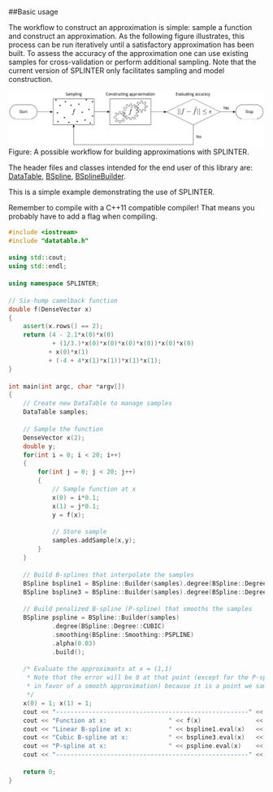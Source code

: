 
##Basic usage

The workflow to construct an approximation is simple: sample a function and construct an approximation. As the following figure illustrates, this process can be run iteratively until a satisfactory approximation has been built. To assess the accuracy of the approximation one can use existing samples for cross-validation or perform additional sampling. Note that the current version of SPLINTER only facilitates sampling and model construction. 

![Possible workflow with SPLINTER.](../assets/workflow.png)
Figure: A possible workflow for building approximations with SPLINTER.

The header files and classes intended for the end user of this library are:
[DataTable](../include/datatable.h), [BSpline](../include/bspline.h), [BSplineBuilder](../include/bsplinebuilder.h).

This is a simple example demonstrating the use of SPLINTER.

Remember to compile with a C++11 compatible compiler! That means you probably have to add a flag when compiling.

```c++
#include <iostream>
#include "datatable.h"

using std::cout;
using std::endl;

using namespace SPLINTER;

// Six-hump camelback function
double f(DenseVector x)
{
    assert(x.rows() == 2);
    return (4 - 2.1*x(0)*x(0)
            + (1/3.)*x(0)*x(0)*x(0)*x(0))*x(0)*x(0)
           + x(0)*x(1)
           + (-4 + 4*x(1)*x(1))*x(1)*x(1);
}

int main(int argc, char *argv[])
{
    // Create new DataTable to manage samples
    DataTable samples;

    // Sample the function
    DenseVector x(2);
    double y;
    for(int i = 0; i < 20; i++)
    {
        for(int j = 0; j < 20; j++)
        {
            // Sample function at x
            x(0) = i*0.1;
            x(1) = j*0.1;
            y = f(x);

            // Store sample
            samples.addSample(x,y);
        }
    }

    // Build B-splines that interpolate the samples
    BSpline bspline1 = BSpline::Builder(samples).degree(BSpline::Degree::LINEAR).build();
    BSpline bspline3 = BSpline::Builder(samples).degree(BSpline::Degree::CUBIC).build();

    // Build penalized B-spline (P-spline) that smooths the samples
    BSpline pspline = BSpline::Builder(samples)
            .degree(BSpline::Degree::CUBIC)
            .smoothing(BSpline::Smoothing::PSPLINE)
            .alpha(0.03)
            .build();

    /* Evaluate the approximants at x = (1,1)
     * Note that the error will be 0 at that point (except for the P-spline, which may introduce an error
     * in favor of a smooth approximation) because it is a point we sampled at.
     */
    x(0) = 1; x(1) = 1;
    cout << "-----------------------------------------------------" << endl;
    cout << "Function at x:                 " << f(x)               << endl;
    cout << "Linear B-spline at x:          " << bspline1.eval(x)   << endl;
    cout << "Cubic B-spline at x:           " << bspline3.eval(x)   << endl;
    cout << "P-spline at x:                 " << pspline.eval(x)    << endl;
    cout << "-----------------------------------------------------" << endl;

    return 0;
}
```
